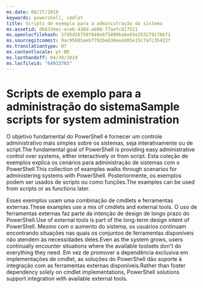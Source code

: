 ```yaml
---
ms.date: 08/27/2018
keywords: powershell, cmdlet
title: Scripts de exemplo para a administração do sistema
ms.assetid: db6334ec-ace6-436d-ab88-77aefc817511
ms.openlocfilehash: 2fd5d16759f840e6f5809ba6e65e253279176b71
ms.sourcegitcommit: 9ac95601eebf792be636ee4d85e15c7a7c35422f
ms.translationtype: HT
ms.contentlocale: pt-BR
ms.lasthandoff: 04/30/2019
ms.locfileid: "64933765"
---
```

# <a name="sample-scripts-for-system-administration"></a><span data-ttu-id="45977-103">Scripts de exemplo para a administração do sistema</span><span class="sxs-lookup"><span data-stu-id="45977-103">Sample scripts for system administration</span></span>

<span data-ttu-id="45977-104">O objetivo fundamental do PowerShell é fornecer um controle administrativo mais simples sobre os sistemas, seja interativamente ou de script.</span><span class="sxs-lookup"><span data-stu-id="45977-104">The fundamental goal of PowerShell is providing easy administrative control over systems, either interactively or from script.</span></span> <span data-ttu-id="45977-105">Esta coleção de exemplos explica os cenários para administração de sistemas com o PowerShell.</span><span class="sxs-lookup"><span data-stu-id="45977-105">This collection of examples walks through scenarios for administering systems with PowerShell.</span></span> <span data-ttu-id="45977-106">Posteriormente, os exemplos podem ser usados de scripts ou como funções.</span><span class="sxs-lookup"><span data-stu-id="45977-106">The examples can be used from scripts or as functions later.</span></span>

<span data-ttu-id="45977-107">Esses exemplos usam uma combinação de cmdlets e ferramentas externas.</span><span class="sxs-lookup"><span data-stu-id="45977-107">These examples use a mix of cmdlets and external tools.</span></span> <span data-ttu-id="45977-108">O uso de ferramentas externas faz parte da intenção de design de longo prazo do PowerShell.</span><span class="sxs-lookup"><span data-stu-id="45977-108">Use of external tools is part of the long-term design intent of PowerShell.</span></span> <span data-ttu-id="45977-109">Mesmo com o aumento do sistema, os usuários continuam encontrando situações nas quais os conjuntos de ferramentas disponíveis não atendem às necessidades deles.</span><span class="sxs-lookup"><span data-stu-id="45977-109">Even as the system grows, users continually encounter situations where the available toolsets don't do everything they need.</span></span> <span data-ttu-id="45977-110">Em vez de promover a dependência exclusiva em implementações de cmdlet, as soluções do PowerShell dão suporte à integração com as ferramentas externas disponíveis.</span><span class="sxs-lookup"><span data-stu-id="45977-110">Rather than foster dependency solely on cmdlet implementations, PowerShell solutions support integration with available external tools.</span></span>